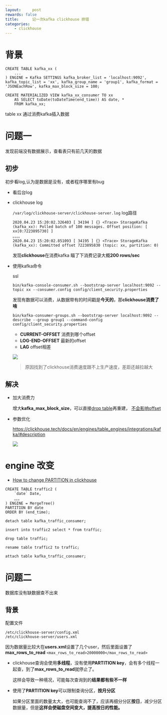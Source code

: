 ```yaml
---
layout:     post
rewards: false
title:      记一次kafka clickhouse 排错
categories:
    - clickhouse
---
```


# 背景

```
CREATE TABLE kafka_xx (
	...
) ENGINE = Kafka SETTINGS kafka_broker_list = 'localhost:9092', kafka_topic_list = 'xx', kafka_group_name = 'group1', kafka_format = 'JSONEachRow', kafka_max_block_size = 100;

CREATE MATERIALIZED VIEW kafka_xx_consumer TO xx
	AS SELECT toDate(toDateTime(end_time)) AS date, *
	FROM kafka_xx;
```

table xx 通过消费kafka插入数据


# 问题一

发现前端没有数据展示，查看表只有前几天的数据



## 初步

初步看log,认为是数据是没有，或者程序哪里有bug

- 看后台log
- clickhouse log

    `/var/log/clickhouse-server/clickhouse-server.log` log路径
    
    ```
    2020.04.23 15:20:02.326403 [ 34194 ] {} <Trace> StorageKafka (kafka_xx): Polled batch of 100 messages. Offset position: [ xx[0:7223895730] ]
    。。。。
    2020.04.23 15:20:02.851093 [ 34195 ] {} <Trace> StorageKafka (kafka_xx): Committed offset 7223895830 (topic: xx, partition: 0)
    ```
    
    发现**clickhouse**在消费kafka 瞄了下消费记录大概**200 rows/sec**
    
- 使用kafka命令

    ssl
    ```
    bin/kafka-console-consumer.sh --bootstrap-server localhost:9092 --topic xx --consumer.config config/client_security.properties
    ```
    发现有数据可以消费，从数据带有的时间戳是**今天的**，那**clickhouse消费了啥**
    
    ```
    bin/kafka-consumer-groups.sh --bootstrap-server localhost:9092 --describe --group group1 --command-config config/client_security.properties
    ```
    
    - **CURRENT-OFFSET**  消费到哪个offset
    - **LOG-END-OFFSET** 最新的offset 
    - **LAG** offset相差
    
    ![](https://tva1.sinaimg.cn/large/007S8ZIlgy1ge434ns6ojj321i0tyn91.jpg)
    
    > 原因找到了clickhouse消费速度跟不上生产速度，差距还越拉越大

## 解决

- 加大消费力

    增大**kafka_max_block_size**，可以直接[drop table](https://clickhouse.tech/docs/en/sql_reference/statements/misc/#drop)再重建，
    [不会影响offset](https://stackoverflow.com/a/49899391/5360312)

- 参数优化

    https://clickhouse.tech/docs/en/engines/table_engines/integrations/kafka/#description
    
    ![](https://tva1.sinaimg.cn/large/007S8ZIlgy1ge43l3jlebj31cs06ajrp.jpg)


# engine 改变

- [How to change PARTITION in clickhouse](https://stackoverflow.com/questions/61452077/how-to-change-partition-in-clickhouse)

```
CREATE TABLE traffic2 (
	`date` Date,
	。。。
) ENGINE = MergeTree()
PARTITION BY date
ORDER BY (end_time);

detach table kafka_traffic_consumer;

insert into traffic2 select * from traffic;

drop table traffic;

rename table traffic2 to traffic;

attach table kafka_traffic_consumer;
```

# 问题二

数据库没有缺数据查不出来

## 背景

配置文件

```
/etc/clickhouse-server/config.xml
/etc/clickhouse-server/users.xml
```

因为数据量比较大在**users.xml**设置了几个user，然后里面设置了**max_rows_to_read**  `<max_rows_to_read>20000000</max_rows_to_read>`

- clickhouse查询会使用**多线程**，没有使用**PARTITION key**，会有多个线程一起查，到了**max_rows_to_read**就停止了。

    这样会导致一种境况，可能每次查询到的**结果都有些不一样**

- 使用了**PARTITION key**可以限制查询分区，**按月分区**
  
    如果分区里面的数量太大，也可能查询不了，应该再细分分区**按日**，减少分区数据量，但是**这样会使磁盘空间变大，提高按日的性能。**

